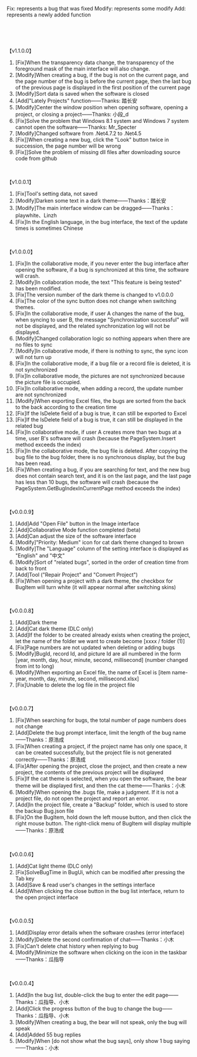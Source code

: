 Fix: represents a bug that was fixed
Modify: represents some modify
Add: represents a newly added function

<br/>

<br/>

<br/>

【v1.1.0.0】
1. [Fix]When the transparency data change, the transparency of the foreground mask of the main interface will also change.
2. [Modify]When creating a bug, if the bug is not on the current page, and the page number of the bug is before the current page, then the last bug of the previous page is displayed in the first position of the current page
3. [Modify]Sort data is saved when the software is closed
4. [Add]"Lately Projects" function——Thanks: 踏长安
5. [Modify]Center the window position when opening software, opening a project, or closing a project——Thanks: 小段_d
6. [Fix]Solve the problem that Windows 8.1 system and Windows 7 system cannot open the software——Thanks: Mr_Specter
7. [Modify]Changed software from .Net4.7.2 to .Net4.5
8. [Fix]]When creating a new bug, click the "Look" button twice in succession, the page number will be wrong
9. [Fix]]Solve the problem of missing dll files after downloading source code from github

<br/>

【v1.0.0.1】

1. [Fix]Tool's setting data, not saved
2. [Modify]Darken some text in a dark theme——Thanks：踏长安
3. [Modify]The main interface window can be dragged——Thanks：playwhite、Linzh
4. [Fix]In the English language, in the bug interface, the text of the update times is sometimes Chinese

<br/>

【v1.0.0.0】

1. [Fix]In the collaborative mode, if you never enter the bug interface after opening the software, if a bug is synchronized at this time, the software will crash.
2. [Modify]In collaboration mode, the text "This feature is being tested" has been modified.
3. [Fix]The version number of the dark theme is changed to v1.0.0.0
4. [Fix]The color of the sync button does not change when switching themes.
5. [Fix]In the collaborative mode, if user A changes the name of the bug, when syncing to user B, the message "Synchronization successful" will not be displayed, and the related synchronization log will not be displayed.
6. [Modify]Changed collaboration logic so nothing appears when there are no files to sync
7. [Modify]In collaborative mode, if there is nothing to sync, the sync icon will not turn up
8. [Fix]In the collaborative mode, if a bug file or a record file is deleted, it is not synchronized
9. [Fix]In collaborative mode, the pictures are not synchronized because the picture file is occupied.
10. [Fix]In collaborative mode, when adding a record, the update number are not synchronized
11. [Modify]When exporting Excel files, the bugs are sorted from the back to the back according to the creation time
12. [Fix]If the IsDelete field of a bug is true, it can still be exported to Excel
13. [Fix]If the IsDelete field of a bug is true, it can still be displayed in the related bug
14. [Fix]In collaborative mode, if user A creates more than two bugs at a time, user B's software will crash (because the PageSystem.Insert method exceeds the index)
15. [Fix]In the collaborative mode, the bug file is deleted. After copying the bug file to the bug folder, there is no synchronous display, but the bug has been read.
16. [Fix]When creating a bug, if you are searching for text, and the new bug does not contain search text, and it is on the last page, and the last page has less than 10 bugs, the software will crash (because the PageSystem.GetBugIndexInCurrentPage method exceeds the index)

<br/>

【v0.0.0.9】

1. [Add]Add "Open File" button in the Image interface
2. [Add]Collaborative Mode function completed (beta)
3. [Add]Can adjust the size of the software interface
4. [Modify]"Priority: Medium" icon for cat dark theme changed to brown
5. [Modify]The "Language" column of the setting interface is displayed as "English" and "中文"
6. [Modify]Sort of "related bugs", sorted in the order of creation time from back to front
7. [Add]Tool ("Repair Project" and "Convert Project")
8. [Fix]When opening a project with a dark theme, the checkbox for BugItem will turn white (it will appear normal after switching skins)

<br/>

【v0.0.0.8】

1. [Add]Dark theme
2. [Add]Cat dark theme (DLC only)
3. [Add]If the folder to be created already exists when creating the project, let the name of the folder we want to create become [xxxx / folder (1)]
4. [Fix]Page numbers are not updated when deleting or adding bugs
5. [Modify]BugId, record Id, and picture Id are all numbered in the form [year, month, day, hour, minute, second, millisecond] (number changed from int to long)
6. [Modify]When exporting an Excel file, the name of Excel is [item name-year, month, day, minute, second, millisecond.xlsx]
7. [Fix]Unable to delete the log file in the project file

<br/>

【v0.0.0.7】

1. [Fix]When searching for bugs, the total number of page numbers does not change
2. [Add]Delete the bug prompt interface, limit the length of the bug name——Thanks：原浩成
3. [Fix]When creating a project, if the project name has only one space, it can be created successfully, but the project file is not generated correctly——Thanks：原浩成
4. [Fix]After opening the project, close the project, and then create a new project, the contents of the previous project will be displayed
5. [Fix]If the cat theme is selected, when you open the software, the bear theme will be displayed first, and then the cat theme——Thanks：小木
6. [Modify]When opening the .bugs file, make a judgment. If it is not a project file, do not open the project and report an error.
7. [Add]In the project file, create a "Backup" folder, which is used to store the backup Bug.json file
8. [Fix]On the BugItem, hold down the left mouse button, and then click the right mouse button. The right-click menu of BugItem will display multiple——Thanks：原浩成

<br/>

【v0.0.0.6】

1. [Add]Cat light theme (DLC only)
2. [Fix]SolveBugTime in BugUi, which can be modified after pressing the Tab key
3. [Add]Save & read user's changes in the settings interface
4. [Add]When clicking the close button in the bug list interface, return to the open project interface

<br/>

【v0.0.0.5】

1. [Add]Display error details when the software crashes (error interface)
2. [Modify]Delete the second confirmation of chat——Thanks：小木
3. [Fix]Can't delete chat history when replying to bug
4. [Modify]Minimize the software when clicking on the icon in the taskbar——Thanks：瓜指导

<br/>

【v0.0.0.4】

1. [Add]In the bug list, double-click the bug to enter the edit page——Thanks：瓜指导、小木
2. [Add]Click the progress button of the bug to change the bug——Thanks：瓜指导、小木
3. [Modify]When creating a bug, the bear will not speak, only the bug will speak
4. [Add]Added 55 bug replies
5. [Modify]When [do not show what the bug says], only show 1 bug saying——Thanks：小木